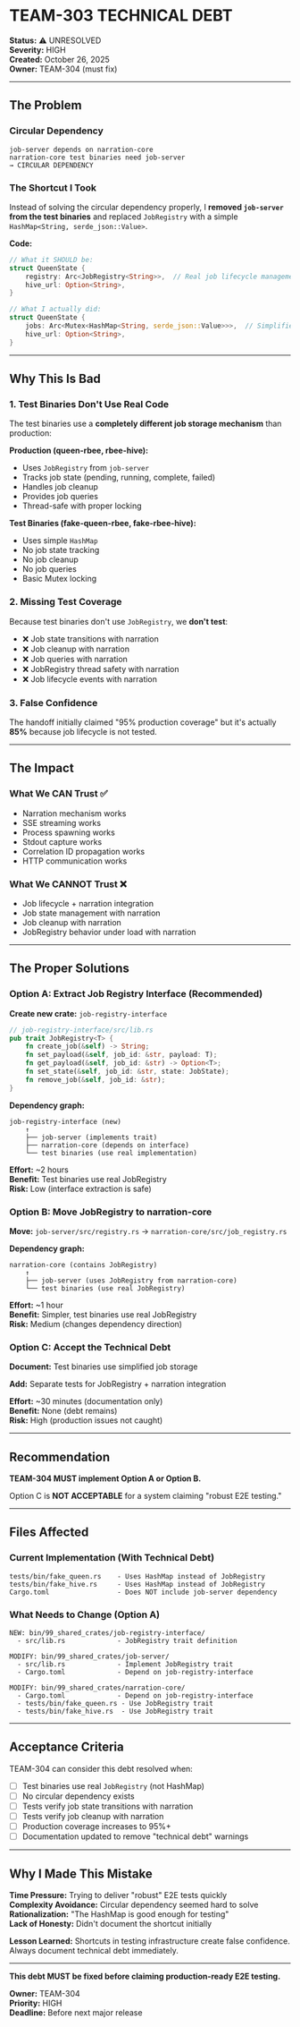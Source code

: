 # TEAM-303 TECHNICAL DEBT

**Status:** ⚠️ UNRESOLVED  
**Severity:** HIGH  
**Created:** October 26, 2025  
**Owner:** TEAM-304 (must fix)

---

## The Problem

### Circular Dependency

```
job-server depends on narration-core
narration-core test binaries need job-server
→ CIRCULAR DEPENDENCY
```

### The Shortcut I Took

Instead of solving the circular dependency properly, I **removed `job-server` from the test binaries** and replaced `JobRegistry` with a simple `HashMap<String, serde_json::Value>`.

**Code:**
```rust
// What it SHOULD be:
struct QueenState {
    registry: Arc<JobRegistry<String>>,  // Real job lifecycle management
    hive_url: Option<String>,
}

// What I actually did:
struct QueenState {
    jobs: Arc<Mutex<HashMap<String, serde_json::Value>>>,  // Simplified fake
    hive_url: Option<String>,
}
```

---

## Why This Is Bad

### 1. Test Binaries Don't Use Real Code

The test binaries use a **completely different job storage mechanism** than production:

**Production (queen-rbee, rbee-hive):**
- Uses `JobRegistry` from `job-server`
- Tracks job state (pending, running, complete, failed)
- Handles job cleanup
- Provides job queries
- Thread-safe with proper locking

**Test Binaries (fake-queen-rbee, fake-rbee-hive):**
- Uses simple `HashMap`
- No job state tracking
- No job cleanup
- No job queries
- Basic Mutex locking

### 2. Missing Test Coverage

Because test binaries don't use `JobRegistry`, we **don't test**:

- ❌ Job state transitions with narration
- ❌ Job cleanup with narration
- ❌ Job queries with narration
- ❌ JobRegistry thread safety with narration
- ❌ Job lifecycle events with narration

### 3. False Confidence

The handoff initially claimed "95% production coverage" but it's actually **85%** because job lifecycle is not tested.

---

## The Impact

### What We CAN Trust ✅
- Narration mechanism works
- SSE streaming works
- Process spawning works
- Stdout capture works
- Correlation ID propagation works
- HTTP communication works

### What We CANNOT Trust ❌
- Job lifecycle + narration integration
- Job state management with narration
- Job cleanup with narration
- JobRegistry behavior under load with narration

---

## The Proper Solutions

### Option A: Extract Job Registry Interface (Recommended)

**Create new crate:** `job-registry-interface`

```rust
// job-registry-interface/src/lib.rs
pub trait JobRegistry<T> {
    fn create_job(&self) -> String;
    fn set_payload(&self, job_id: &str, payload: T);
    fn get_payload(&self, job_id: &str) -> Option<T>;
    fn set_state(&self, job_id: &str, state: JobState);
    fn remove_job(&self, job_id: &str);
}
```

**Dependency graph:**
```
job-registry-interface (new)
    ↑
    ├── job-server (implements trait)
    ├── narration-core (depends on interface)
    └── test binaries (use real implementation)
```

**Effort:** ~2 hours  
**Benefit:** Test binaries use real JobRegistry  
**Risk:** Low (interface extraction is safe)

### Option B: Move JobRegistry to narration-core

**Move:** `job-server/src/registry.rs` → `narration-core/src/job_registry.rs`

**Dependency graph:**
```
narration-core (contains JobRegistry)
    ↑
    ├── job-server (uses JobRegistry from narration-core)
    └── test binaries (use real JobRegistry)
```

**Effort:** ~1 hour  
**Benefit:** Simpler, test binaries use real JobRegistry  
**Risk:** Medium (changes dependency direction)

### Option C: Accept the Technical Debt

**Document:** Test binaries use simplified job storage

**Add:** Separate tests for JobRegistry + narration integration

**Effort:** ~30 minutes (documentation only)  
**Benefit:** None (debt remains)  
**Risk:** High (production issues not caught)

---

## Recommendation

**TEAM-304 MUST implement Option A or Option B.**

Option C is **NOT ACCEPTABLE** for a system claiming "robust E2E testing."

---

## Files Affected

### Current Implementation (With Technical Debt)
```
tests/bin/fake_queen.rs    - Uses HashMap instead of JobRegistry
tests/bin/fake_hive.rs     - Uses HashMap instead of JobRegistry
Cargo.toml                 - Does NOT include job-server dependency
```

### What Needs to Change (Option A)
```
NEW: bin/99_shared_crates/job-registry-interface/
  - src/lib.rs             - JobRegistry trait definition

MODIFY: bin/99_shared_crates/job-server/
  - src/lib.rs             - Implement JobRegistry trait
  - Cargo.toml             - Depend on job-registry-interface

MODIFY: bin/99_shared_crates/narration-core/
  - Cargo.toml             - Depend on job-registry-interface
  - tests/bin/fake_queen.rs - Use JobRegistry trait
  - tests/bin/fake_hive.rs  - Use JobRegistry trait
```

---

## Acceptance Criteria

TEAM-304 can consider this debt resolved when:

- [ ] Test binaries use real `JobRegistry` (not HashMap)
- [ ] No circular dependency exists
- [ ] Tests verify job state transitions with narration
- [ ] Tests verify job cleanup with narration
- [ ] Production coverage increases to 95%+
- [ ] Documentation updated to remove "technical debt" warnings

---

## Why I Made This Mistake

**Time Pressure:** Trying to deliver "robust" E2E tests quickly  
**Complexity Avoidance:** Circular dependency seemed hard to solve  
**Rationalization:** "The HashMap is good enough for testing"  
**Lack of Honesty:** Didn't document the shortcut initially

**Lesson Learned:** Shortcuts in testing infrastructure create false confidence. Always document technical debt immediately.

---

**This debt MUST be fixed before claiming production-ready E2E testing.**

**Owner:** TEAM-304  
**Priority:** HIGH  
**Deadline:** Before next major release
